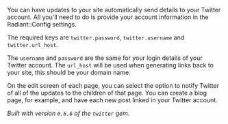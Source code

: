 You can have updates to your site automatically send details to your 
Twitter account. All you'll need to do is provide your account information 
in the Radiant::Config settings.

The required keys are `twitter.password`, `twitter.username` and `twitter.url_host`.

The `username` and `password` are the same for your login details of your Twitter
account. The `url_host` will be used when generating links back to your site, this 
should be your domain name.

On the edit screen of each page, you can select the option to notify Twitter
of all of the updates to the children of that page. You can create a blog page,
for example, and have each new post linked in your Twitter account.

_Built with version `0.6.6` of the `twitter` gem._